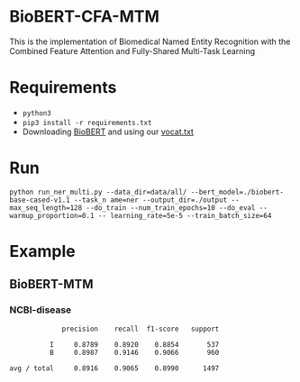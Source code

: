 # BioBERT-CFA-MTM

This is the implementation of Biomedical Named Entity Recognition with the Combined Feature Attention and Fully-Shared Multi-Task Learning

# Requirements

-  `python3`
- `pip3 install -r requirements.txt`
- Downloading [BioBERT](https://github.com/naver/biobert-pretrained) and using our [vocat.txt](./vocab.txt)

# Run

`python run_ner_multi.py --data_dir=data/all/ --bert_model=./biobert-base-cased-v1.1 --task_n
ame=ner --output_dir=./output --max_seq_length=128 --do_train --num_train_epochs=10 --do_eval --warmup_proportion=0.1 --
learning_rate=5e-5 --train_batch_size=64`


# Example

## BioBERT-MTM

### NCBI-disease
```
             precision    recall  f1-score   support

          I     0.8789    0.8920    0.8854       537
          B     0.8987    0.9146    0.9066       960

avg / total     0.8916    0.9065    0.8990      1497
```
